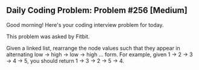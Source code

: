 ## Daily Coding Problem: Problem #256 [Medium]

Good morning! Here's your coding interview problem for today.

This problem was asked by Fitbit.

Given a linked list, rearrange the node values such that they appear in alternating low -> high -> low -> high ... form. For example, given 1 -> 2 -> 3 -> 4 -> 5, you should return 1 -> 3 -> 2 -> 5 -> 4.
